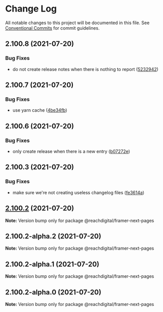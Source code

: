 # Change Log

All notable changes to this project will be documented in this file.
See [Conventional Commits](https://conventionalcommits.org) for commit guidelines.

## 2.100.8 (2021-07-20)


### Bug Fixes

* do not create release notes when there is nothing to report ([5232942](https://github.com/ho-nl/m2-pwa/commit/523294290408f822f40f1f3fec19bbcf825f6526))





## 2.100.7 (2021-07-20)


### Bug Fixes

* use yarn cache ([4be34fb](https://github.com/ho-nl/m2-pwa/commit/4be34fbb56cf528ba346de0cbe2c32d102b9960b))





## 2.100.6 (2021-07-20)


### Bug Fixes

* only create release when there is a new entry ([b07272e](https://github.com/ho-nl/m2-pwa/commit/b07272e4e74ee0bec3677e35ce3ee7e02231971a))





## 2.100.3 (2021-07-20)


### Bug Fixes

* make sure we're not creating useless changelog files ([fe3614a](https://github.com/ho-nl/m2-pwa/commit/fe3614a8480c7f1c68d673da2bb84805112a6643))





## [2.100.2](https://github.com/ho-nl/m2-pwa/compare/@reachdigital/framer-next-pages@2.100.2-alpha.2...@reachdigital/framer-next-pages@2.100.2) (2021-07-20)

**Note:** Version bump only for package @reachdigital/framer-next-pages





## 2.100.2-alpha.2 (2021-07-20)

**Note:** Version bump only for package @reachdigital/framer-next-pages





## 2.100.2-alpha.1 (2021-07-20)

**Note:** Version bump only for package @reachdigital/framer-next-pages





## 2.100.2-alpha.0 (2021-07-20)

**Note:** Version bump only for package @reachdigital/framer-next-pages

